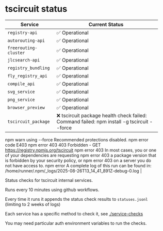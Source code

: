 # tscircuit status

<!-- START_STATUS_TABLE -->

| Service               | Current Status |
| --------------------- | -------------- |
| `registry-api` | ✅ Operational |
| `autorouting-api` | ✅ Operational |
| `freerouting-cluster` | ✅ Operational |
| `jlcsearch-api` | ✅ Operational |
| `registry_bundling` | ✅ Operational |
| `fly_registry_api` | ✅ Operational |
| `compile_api` | ✅ Operational |
| `svg_service` | ✅ Operational |
| `png_service` | ✅ Operational |
| `browser_preview` | ✅ Operational |
| `tscircuit_package` | ❌ tscircuit package health check failed: Command failed: npm install -g tscircuit --force
npm warn using --force Recommended protections disabled.
npm error code E403
npm error 403 403 Forbidden - GET https://registry.npmjs.org/tscircuit
npm error 403 In most cases, you or one of your dependencies are requesting
npm error 403 a package version that is forbidden by your security policy, or
npm error 403 on a server you do not have access to.
npm error A complete log of this run can be found in: /home/runner/.npm/_logs/2025-08-26T13_14_41_891Z-debug-0.log
 |

<!-- END_STATUS_TABLE -->

Status checks for tscircuit internal services.

Runs every 10 minutes using github workflows.

Every time it runs it appends the status check results to `statuses.jsonl` (limiting to
2 weeks of logs)

Each service has a specific method to check it, see [./service-checks](./service-checks)

You may need particular auth environment variables to run the checks.
